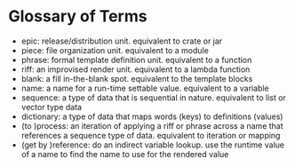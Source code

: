 # Glossary of Terms

  - epic: release/distribution unit. equivalent to crate or jar
  - piece: file organization unit. equivalent to a module
  - phrase: formal template definition unit. equivalent to a function
  - riff: an improvised render unit. equivalent to a lambda function
  - blank: a fill in-the-blank spot. equivalent to the template blocks
  - name: a name for a run-time settable value. equivalent to a
    variable
  - sequence: a type of data that is sequential in nature. equivalent
    to list or vector type data
  - dictionary: a type of data that maps words (keys) to definitions
    (values)
  - (to )process: an iteration of applying a riff or phrase across a name
    that references a sequence type of data. equivalent to iteration
    or mapping
  - (get by )reference: do an indirect variable lookup. use the runtime value of a
    name to find the name to use for the rendered value
